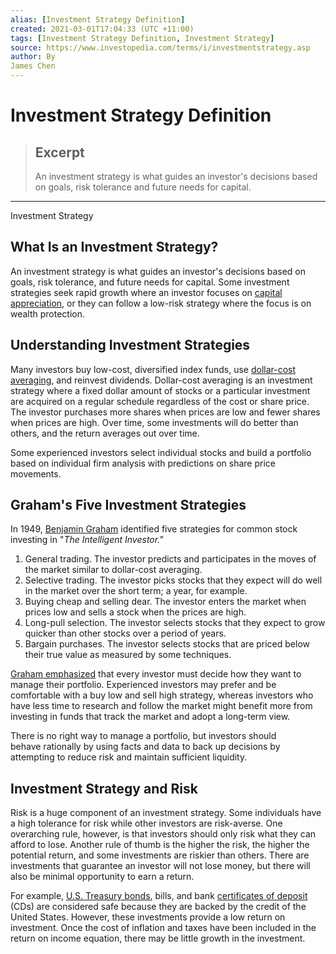 ```yaml
---
alias: [Investment Strategy Definition]
created: 2021-03-01T17:04:33 (UTC +11:00)
tags: [Investment Strategy Definition, Investment Strategy]
source: https://www.investopedia.com/terms/i/investmentstrategy.asp
author: By
James Chen
---
```


# Investment Strategy Definition

> ## Excerpt
> An investment strategy is what guides an investor's decisions based on goals, risk tolerance and future needs for capital.

---

Investment Strategy
## What Is an Investment Strategy?

An investment strategy is what guides an investor's decisions based on goals, risk tolerance, and future needs for capital. Some investment strategies seek rapid growth where an investor focuses on [capital appreciation](https://www.investopedia.com/terms/c/capitalappreciation.asp), or they can follow a low-risk strategy where the focus is on wealth protection. 

## Understanding Investment Strategies

Many investors buy low-cost, diversified index funds, use [dollar-cost averaging](https://www.investopedia.com/terms/d/dollarcostaveraging.asp), and reinvest dividends. Dollar-cost averaging is an investment strategy where a fixed dollar amount of stocks or a particular investment are acquired on a regular schedule regardless of the cost or share price. The investor purchases more shares when prices are low and fewer shares when prices are high. Over time, some investments will do better than others, and the return averages out over time.

Some experienced investors select individual stocks and build a portfolio based on individual firm analysis with predictions on share price movements.

## Graham's Five Investment Strategies

In 1949, [Benjamin Graham](https://www.investopedia.com/terms/b/bengraham.asp) identified five strategies for common stock investing in "_The Intelligent Investor."_

1.  General trading. The investor predicts and participates in the moves of the market similar to dollar-cost averaging.
2.  Selective trading. The investor picks stocks that they expect will do well in the market over the short term; a year, for example.
3.  Buying cheap and selling dear. The investor enters the market when prices low and sells a stock when the prices are high.
4.  Long-pull selection. The investor selects stocks that they expect to grow quicker than other stocks over a period of years.
5.  Bargain purchases. The investor selects stocks that are priced below their true value as measured by some techniques.

[Graham emphasized](https://www.investopedia.com/articles/basics/07/grahamprinciples.asp) that every investor must decide how they want to manage their portfolio. Experienced investors may prefer and be comfortable with a buy low and sell high strategy, whereas investors who have less time to research and follow the market might benefit more from investing in funds that track the market and adopt a long-term view.

There is no right way to manage a portfolio, but investors should behave rationally by using facts and data to back up decisions by attempting to reduce risk and maintain sufficient liquidity.  

## Investment Strategy and Risk

Risk is a huge component of an investment strategy. Some individuals have a high tolerance for risk while other investors are risk-averse. One overarching rule, however, is that investors should only risk what they can afford to lose. Another rule of thumb is the higher the risk, the higher the potential return, and some investments are riskier than others. There are investments that guarantee an investor will not lose money, but there will also be minimal opportunity to earn a return.

For example, [U.S. Treasury bonds](https://www.investopedia.com/terms/t/treasurybond.asp), bills, and bank [certificates of deposit](https://www.investopedia.com/terms/c/certificateofdeposit.asp) (CDs) are considered safe because they are backed by the credit of the United States. However, these investments provide a low return on investment. Once the cost of inflation and taxes have been included in the return on income equation, there may be little growth in the investment.
